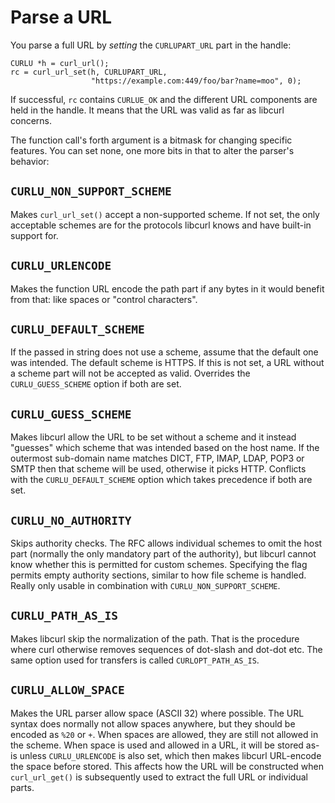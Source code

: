 # Parse a URL

You parse a full URL by *setting* the `CURLUPART_URL` part in the handle:

    CURLU *h = curl_url();
    rc = curl_url_set(h, CURLUPART_URL,
                      "https://example.com:449/foo/bar?name=moo", 0);

If successful, `rc` contains `CURLUE_OK` and the different URL components are
held in the handle. It means that the URL was valid as far as libcurl
concerns.

The function call's forth argument is a bitmask for changing specific
features. You can set none, one more bits in that to alter the parser's
behavior:

## `CURLU_NON_SUPPORT_SCHEME`

Makes `curl_url_set()` accept a non-supported scheme. If not set, the only
acceptable schemes are for the protocols libcurl knows and have built-in
support for.

## `CURLU_URLENCODE`

Makes the function URL encode the path part if any bytes in it would benefit
from that: like spaces or "control characters".

## `CURLU_DEFAULT_SCHEME`

If the passed in string does not use a scheme, assume that the default one was
intended. The default scheme is HTTPS. If this is not set, a URL without a
scheme part will not be accepted as valid. Overrides the `CURLU_GUESS_SCHEME`
option if both are set.

## `CURLU_GUESS_SCHEME`

Makes libcurl allow the URL to be set without a scheme and it instead
"guesses" which scheme that was intended based on the host name. If the
outermost sub-domain name matches DICT, FTP, IMAP, LDAP, POP3 or SMTP then
that scheme will be used, otherwise it picks HTTP. Conflicts with the
`CURLU_DEFAULT_SCHEME` option which takes precedence if both are set.

## `CURLU_NO_AUTHORITY`

Skips authority checks. The RFC allows individual schemes to omit the host
part (normally the only mandatory part of the authority), but libcurl cannot
know whether this is permitted for custom schemes. Specifying the flag permits
empty authority sections, similar to how file scheme is handled. Really only
usable in combination with `CURLU_NON_SUPPORT_SCHEME`.

## `CURLU_PATH_AS_IS`

Makes libcurl skip the normalization of the path. That is the procedure where
curl otherwise removes sequences of dot-slash and dot-dot etc. The same option
used for transfers is called `CURLOPT_PATH_AS_IS`.

## `CURLU_ALLOW_SPACE`

Makes the URL parser allow space (ASCII 32) where possible. The URL syntax
does normally not allow spaces anywhere, but they should be encoded as `%20`
or `+`. When spaces are allowed, they are still not allowed in the
scheme. When space is used and allowed in a URL, it will be stored as-is
unless `CURLU_URLENCODE` is also set, which then makes libcurl URL-encode the
space before stored. This affects how the URL will be constructed when
`curl_url_get()` is subsequently used to extract the full URL or individual
parts.
